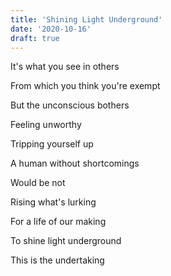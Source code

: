 ```yaml
---
title: 'Shining Light Underground'
date: '2020-10-16'
draft: true
---
```


It's what you see in others

From which you think you're exempt

But the unconscious bothers

Feeling unworthy

Tripping yourself up

A human without shortcomings

Would be not

Rising what's lurking

For a life of our making

To shine light underground

This is the undertaking
